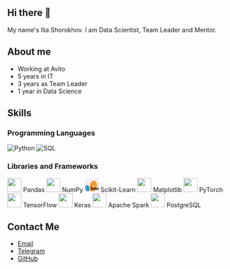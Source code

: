 ## Hi there 👋

My name's Ilia Shorokhov. I am Data Scientist, Team Leader and Mentor. 

## About me
- Working at Avito
- 5 years in IT
- 3 years as Team Leader
- 1 year in Data Science

## Skills
### Programming Languages
![Python](https://img.icons8.com/color/48/000000/python.png)
![SQL](https://img.icons8.com/color/48/000000/sql.png)


### Libraries and Frameworks
<img src="https://cdn.jsdelivr.net/gh/devicons/devicon/icons/pandas/pandas-original.svg" width="32" height="32" /> Pandas
<img src="https://cdn.jsdelivr.net/gh/devicons/devicon/icons/numpy/numpy-original.svg" width="32" height="32" /> NumPy
<img src="png-clipart-logo-scikit-learn-python-github-machine-learning-text-orange.png" width="32" height="32" /> Scikit-Learn
<img src="https://cdn.jsdelivr.net/gh/devicons/devicon/icons/matplotlib/matplotlib-original.svg" width="32" height="32" /> Matplotlib
<img src="https://cdn.jsdelivr.net/gh/devicons/devicon/icons/pytorch/pytorch-original.svg" width="32" height="32" /> PyTorch
<img src="https://cdn.jsdelivr.net/gh/devicons/devicon/icons/tensorflow/tensorflow-original.svg" width="32" height="32" /> TensorFlow
<img src="https://cdn.jsdelivr.net/gh/devicons/devicon/icons/keras/keras-original.svg" width="32" height="32" /> Keras
<img src="https://cdn.jsdelivr.net/gh/devicons/devicon/icons/apachespark/apachespark-original.svg" width="32" height="32" /> Apache Spark
<img src="https://cdn.jsdelivr.net/gh/devicons/devicon/icons/postgresql/postgresql-original.svg" width="32" height="32" /> PostgreSQL

## Contact Me
- [Email](mailto:iliashorokhov@yandex.ru)
- [Telegram](https://t.me/iashorokhov)
- [GitHub](https://github.com/iashorokhov)

